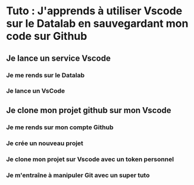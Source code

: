 # Tuto : J'apprends à utiliser Vscode sur le Datalab en sauvegardant mon code sur Github


## Je lance un service Vscode

### Je me rends sur le Datalab
### Je lance un VsCode

## Je clone mon projet github sur mon Vscode
### Je me rends sur mon compte Github
### Je crée un nouveau projet 
### Je clone mon projet sur Vscode avec un token personnel
### Je m'entraîne à manipuler Git avec un super tuto